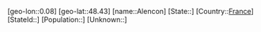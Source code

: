 ﻿---
location: [48.43,0.08]
type: City
tags:
- geo/City


SpocWebEntityId: 28724
isDeleted: false
confidential: public

---
[geo-lon::0.08]
[geo-lat::48.43]
[name::Alencon]
[State::]
[Country::[France](geo/Continent/Europe/France.md)]
[StateId::]
[Population::]
[Unknown::]

